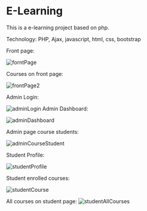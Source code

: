 # E-Learning
This is a e-learning project based on php.

Technology: PHP, Ajax, javascript, html, css, bootstrap

Front page:

![forntPage](https://user-images.githubusercontent.com/42933858/123518803-7125b800-d6c9-11eb-8c21-d7aaec0618d8.JPG)

Courses on front page:

![frontPage2](https://user-images.githubusercontent.com/42933858/123518862-b34ef980-d6c9-11eb-8add-88789b83633e.JPG)

Admin Login: 

![adminLogin](https://user-images.githubusercontent.com/42933858/123518875-bf3abb80-d6c9-11eb-8028-b63d701f43f2.JPG)
Admin Dashboard:

![adminDashboard](https://user-images.githubusercontent.com/42933858/123518874-bf3abb80-d6c9-11eb-8094-b75c009fc96a.JPG)


Admin page course students:

![adminCourseStudent](https://user-images.githubusercontent.com/42933858/123518876-bf3abb80-d6c9-11eb-90ec-2878df7df369.JPG)

Student Profile:

![studentProfile](https://user-images.githubusercontent.com/42933858/123519098-11c8a780-d6cb-11eb-9174-194faf4faef0.JPG)

Student enrolled courses:

![studentCourse](https://user-images.githubusercontent.com/42933858/123519100-13926b00-d6cb-11eb-976f-1cf2d65de927.JPG)

All courses on student page:
![studentAllCourses](https://user-images.githubusercontent.com/42933858/123519101-155c2e80-d6cb-11eb-94e3-677d24117b4d.JPG)
